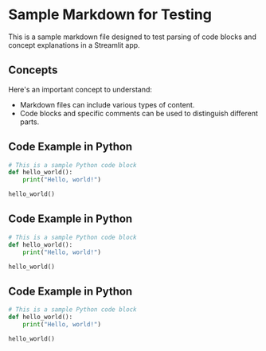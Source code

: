 # Sample Markdown for Testing

This is a sample markdown file designed to test parsing of code blocks and concept explanations in a Streamlit app.

## Concepts

<!--concept-->
Here's an important concept to understand:
- Markdown files can include various types of content.
- Code blocks and specific comments can be used to distinguish different parts.
<!--end-->
## Code Example in Python

```python
# This is a sample Python code block
def hello_world():
    print("Hello, world!")

hello_world()
```

## Code Example in Python

```python
# This is a sample Python code block
def hello_world():
    print("Hello, world!")

hello_world()
```


## Code Example in Python

```python
# This is a sample Python code block
def hello_world():
    print("Hello, world!")

hello_world()
```

